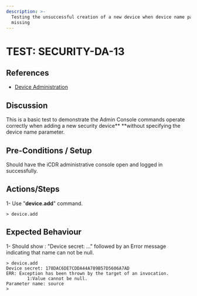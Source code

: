 ```yaml
---
description: >-
  Testing the unsuccessful creation of a new device when device name parameter
  missing
---
```


# TEST: SECURITY-DA-13

## References

* [Device Administration](../../../../../../operations/system-administration/host-administration/santedb-icdr-admin-console/untitled.md)

## Discussion

This is a basic test to demonstrate the Admin Console commands operate correctly when adding a new security device** **without specifying the device name parameter.

## Pre-Conditions / Setup

Should have the iCDR administrative console open and logged in successfully.

## Actions/Steps

1- Use "**device.add**" command.

```
> device.add
```

## Expected Behaviour

1- Should show : "Device secret: ..." followed by an Error message indicating that name can not be null.

```
> device.add
Device secret: 178DAC6DE7CDDA44A789B57D5606A7AD
ERR: Exception has been thrown by the target of an invocation.
        1:Value cannot be null.
Parameter name: source
>
```
